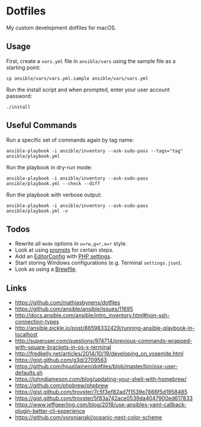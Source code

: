 # Dotfiles
My custom development dotfiles for macOS.

## Usage
First, create a `vars.yml` file in `ansible/vars` using the sample file as a starting point:
```
cp ansible/vars/vars.yml.sample ansible/vars/vars.yml
```

Run the install script and when prompted, enter your user account password:
```
./install
```

## Useful Commands
Run a specific set of commands again by tag name:
```
ansible-playbook -i ansible/inventory --ask-sudo-pass --tags="tag" ansible/playbook.yml
```

Run the playbook in dry-run mode:
```
ansible-playbook -i ansible/inventory --ask-sudo-pass ansible/playbook.yml --check --diff
```

Run the playbook with verbose output:
```
ansible-playbook -i ansible/inventory --ask-sudo-pass ansible/playbook.yml -v
```

## Todos
* Rewrite all `mode` options in `u=rw,g=r,o=r` style.
* Look at using [prompts](https://docs.ansible.com/ansible/latest/user_guide/playbooks_prompts.html) for certain steps.
* Add an [EditorConfig](https://editorconfig.org/) with [PHP settings](https://www.johnmackenzie.co.uk/post/my-modern-php-development-setup/).
* Start storing Windows configurations (e.g. Terminal `settings.json`).
* Look as using a [Brewfile](https://thoughtbot.com/blog/brewfile-a-gemfile-but-for-homebrew).

## Links
- https://github.com/mathiasbynens/dotfiles
- https://github.com/ansible/ansible/issues/11695
- http://docs.ansible.com/ansible/intro_inventory.html#non-ssh-connection-types
- http://ansible.pickle.io/post/86598332429/running-ansible-playbook-in-localhost
- http://superuser.com/questions/974714/previous-commands-wrapped-with-square-brackets-in-os-x-terminal
- http://fredkelly.net/articles/2014/10/19/developing_on_yosemite.html
- https://gist.github.com/g3d/2709563
- https://github.com/hjuutilainen/dotfiles/blob/master/bin/osx-user-defaults.sh
- https://johndjameson.com/blog/updating-your-shell-with-homebrew/
- https://github.com/phpbrew/phpbrew
- https://gist.github.com/trovster/7c5f3ef82ad7f1539e7866f5d1958485
- https://gist.github.com/trovster/5f83a742ace0539da4047900ed617833
- https://www.jeffgeerling.com/blog/2018/use-ansibles-yaml-callback-plugin-better-cli-experience
- https://github.com/voronianski/oceanic-next-color-scheme
